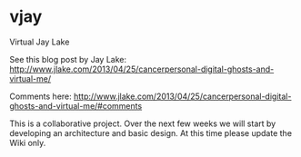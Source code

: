 vjay
====

Virtual Jay Lake 

See this blog post by Jay Lake: http://www.jlake.com/2013/04/25/cancerpersonal-digital-ghosts-and-virtual-me/

Comments here: http://www.jlake.com/2013/04/25/cancerpersonal-digital-ghosts-and-virtual-me/#comments

This is a collaborative project. Over the next few weeks we will start by developing an architecture and basic design. At this time please update the Wiki only.
